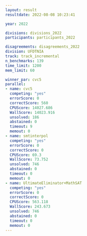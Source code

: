 ```yaml
---
layout: result
resultdate: 2022-08-08 10:23:41

year: 2022

divisions: divisions_2022
participants: participants_2022

disagreements: disagreements_2022
division: UFDTNIA
track: track_incremental
n_benchmarks: 139
time_limit: 1200
mem_limit: 60

winner_par: cvc5
parallel:
- name: cvc5
  competing: "yes"
  errorScore: 0
  correctScore: 560
  CPUScore: 14027.686
  WallScore: 14023.916
  unsolved: 186
  abstained: 0
  timeout: 9
  memout: 0
- name: smtinterpol
  competing: "yes"
  errorScore: 0
  correctScore: 0
  CPUScore: 69.3
  WallScore: 73.752
  unsolved: 746
  abstained: 0
  timeout: 0
  memout: 0
- name: UltimateEliminator+MathSAT
  competing: "yes"
  errorScore: 0
  correctScore: 0
  CPUScore: 563.118
  WallScore: 243.673
  unsolved: 746
  abstained: 0
  timeout: 0
  memout: 0
---
```

